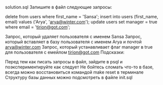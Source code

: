 solution.sql
Запишите в файл следующие запросы:

delete from users where first_name = 'Sansa';
insert into users (first_name, email) values ('Arya', 'arya@winter.com');
update users set manager = true where email = 'tirion@got.com';

Запрос, который удаляет пользователя с именем Sansa
Запрос, который вставляет в базу пользователя с именем Arya и почтой arya@winter.com
Запрос, который устанавливает флаг manager в true для пользователя с емейлом tirion@got.com
Подсказки:

Перед тем как писать запросы в файл, зайдите в psql и поэкспериментируйте как следует
Не бойтесь сломать что-то в базе, всегда можно восстановиться командой make reset в терминале
Структуру базы данных можно подсмотреть в файле init.sql